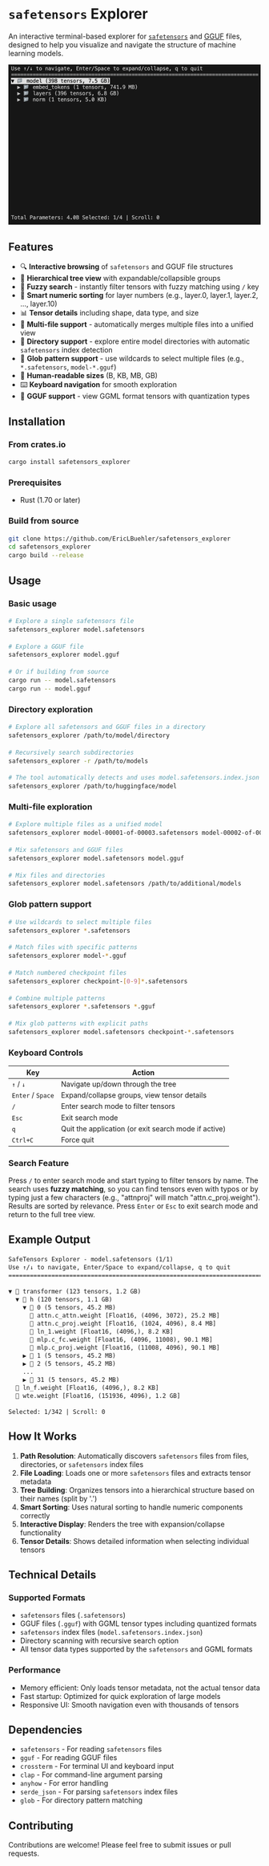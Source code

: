 # `safetensors` Explorer

An interactive terminal-based explorer for [`safetensors`](https://huggingface.co/docs/safetensors) and [GGUF](https://huggingface.co/docs/hub/gguf) files, designed to help you visualize and navigate the structure of machine learning models.

![Demo](demo.gif)

## Features

- 🔍 **Interactive browsing** of `safetensors` and GGUF file structures
- 📁 **Hierarchical tree view** with expandable/collapsible groups
- 🔎 **Fuzzy search** - instantly filter tensors with fuzzy matching using `/` key
- 🔢 **Smart numeric sorting** for layer numbers (e.g., layer.0, layer.1, layer.2, ..., layer.10)
- 📊 **Tensor details** including shape, data type, and size
- 🔗 **Multi-file support** - automatically merges multiple files into a unified view
- 📂 **Directory support** - explore entire model directories with automatic `safetensors` index detection
- 🌟 **Glob pattern support** - use wildcards to select multiple files (e.g., `*.safetensors`, `model-*.gguf`)
- 📏 **Human-readable sizes** (B, KB, MB, GB)
- ⌨️ **Keyboard navigation** for smooth exploration
- 🧠 **GGUF support** - view GGML format tensors with quantization types

## Installation

### From crates.io
```bash
cargo install safetensors_explorer
```

### Prerequisites
- Rust (1.70 or later)

### Build from source
```bash
git clone https://github.com/EricLBuehler/safetensors_explorer
cd safetensors_explorer
cargo build --release
```

## Usage

### Basic usage
```bash
# Explore a single safetensors file
safetensors_explorer model.safetensors

# Explore a GGUF file
safetensors_explorer model.gguf

# Or if building from source
cargo run -- model.safetensors
cargo run -- model.gguf
```

### Directory exploration
```bash
# Explore all safetensors and GGUF files in a directory
safetensors_explorer /path/to/model/directory

# Recursively search subdirectories
safetensors_explorer -r /path/to/models

# The tool automatically detects and uses model.safetensors.index.json if present
safetensors_explorer /path/to/huggingface/model
```

### Multi-file exploration
```bash
# Explore multiple files as a unified model
safetensors_explorer model-00001-of-00003.safetensors model-00002-of-00003.safetensors model-00003-of-00003.safetensors

# Mix safetensors and GGUF files
safetensors_explorer model.safetensors model.gguf

# Mix files and directories
safetensors_explorer model.safetensors /path/to/additional/models
```

### Glob pattern support
```bash
# Use wildcards to select multiple files
safetensors_explorer *.safetensors

# Match files with specific patterns
safetensors_explorer model-*.gguf

# Match numbered checkpoint files
safetensors_explorer checkpoint-[0-9]*.safetensors

# Combine multiple patterns
safetensors_explorer *.safetensors *.gguf

# Mix glob patterns with explicit paths
safetensors_explorer model.safetensors checkpoint-*.safetensors
```

### Keyboard Controls

| Key | Action |
|-----|--------|
| `↑` / `↓` | Navigate up/down through the tree |
| `Enter` / `Space` | Expand/collapse groups, view tensor details |
| `/` | Enter search mode to filter tensors |
| `Esc` | Exit search mode |
| `q` | Quit the application (or exit search mode if active) |
| `Ctrl+C` | Force quit |

### Search Feature

Press `/` to enter search mode and start typing to filter tensors by name. The search uses **fuzzy matching**, so you can find tensors even with typos or by typing just a few characters (e.g., "attnproj" will match "attn.c_proj.weight"). Results are sorted by relevance. Press `Enter` or `Esc` to exit search mode and return to the full tree view.

## Example Output

```
SafeTensors Explorer - model.safetensors (1/1)
Use ↑/↓ to navigate, Enter/Space to expand/collapse, q to quit
================================================================================

▼ 📁 transformer (123 tensors, 1.2 GB)
  ▼ 📁 h (120 tensors, 1.1 GB)
    ▼ 📁 0 (5 tensors, 45.2 MB)
      📄 attn.c_attn.weight [Float16, (4096, 3072), 25.2 MB]
      📄 attn.c_proj.weight [Float16, (1024, 4096), 8.4 MB]
      📄 ln_1.weight [Float16, (4096,), 8.2 KB]
      📄 mlp.c_fc.weight [Float16, (4096, 11008), 90.1 MB]
      📄 mlp.c_proj.weight [Float16, (11008, 4096), 90.1 MB]
    ▶ 📁 1 (5 tensors, 45.2 MB)
    ▶ 📁 2 (5 tensors, 45.2 MB)
    ...
    ▶ 📁 31 (5 tensors, 45.2 MB)
  📄 ln_f.weight [Float16, (4096,), 8.2 KB]
  📄 wte.weight [Float16, (151936, 4096), 1.2 GB]

Selected: 1/342 | Scroll: 0
```

## How It Works

1. **Path Resolution**: Automatically discovers `safetensors` files from files, directories, or `safetensors` index files
2. **File Loading**: Loads one or more `safetensors` files and extracts tensor metadata
3. **Tree Building**: Organizes tensors into a hierarchical structure based on their names (split by '.')
4. **Smart Sorting**: Uses natural sorting to handle numeric components correctly
5. **Interactive Display**: Renders the tree with expansion/collapse functionality
6. **Tensor Details**: Shows detailed information when selecting individual tensors

## Technical Details

### Supported Formats
- `safetensors` files (`.safetensors`)
- GGUF files (`.gguf`) with GGML tensor types including quantized formats
- `safetensors` index files (`model.safetensors.index.json`)
- Directory scanning with recursive search option
- All tensor data types supported by the `safetensors` and GGML formats

### Performance
- Memory efficient: Only loads tensor metadata, not the actual tensor data
- Fast startup: Optimized for quick exploration of large models
- Responsive UI: Smooth navigation even with thousands of tensors

## Dependencies

- `safetensors` - For reading `safetensors` files
- `gguf` - For reading GGUF files
- `crossterm` - For terminal UI and keyboard input
- `clap` - For command-line argument parsing
- `anyhow` - For error handling
- `serde_json` - For parsing `safetensors` index files
- `glob` - For directory pattern matching

## Contributing

Contributions are welcome! Please feel free to submit issues or pull requests.
